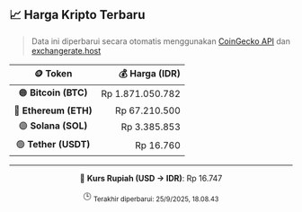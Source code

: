 

<!-- HARGA_KRIPTO -->
## 📈 Harga Kripto Terbaru

> Data ini diperbarui secara otomatis menggunakan [CoinGecko API](https://www.coingecko.com/) dan [exchangerate.host](https://exchangerate.host/)

<div align="center">

| 🪙 Token | 💰 Harga (IDR) |
|:------:|---------------:|
| 🟠 **Bitcoin (BTC)**   | Rp 1.871.050.782 |
| 🔵 **Ethereum (ETH)**  | Rp 67.210.500 |
| 🟣 **Solana (SOL)**    | Rp 3.385.853 |
| 🟢 **Tether (USDT)**   | Rp 16.760 |

---

💱 **Kurs Rupiah (USD → IDR)**: Rp 16.747

🕒 <sub>Terakhir diperbarui: 25/9/2025, 18.08.43</sub>

</div>
<!-- /HARGA_KRIPTO -->